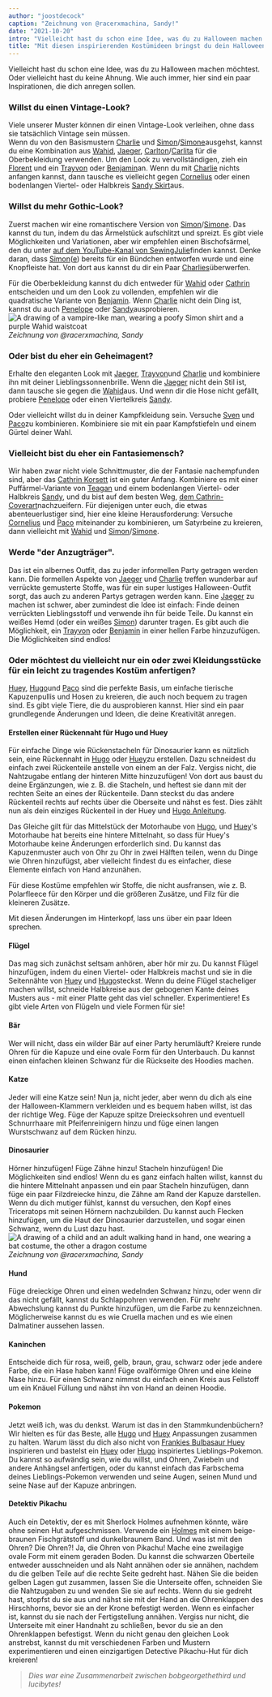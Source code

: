 ```yaml
---
author: "joostdecock"
caption: "Zeichnung von @racerxmachina, Sandy!"
date: "2021-10-20"
intro: "Vielleicht hast du schon eine Idee, was du zu Halloween machen möchtest. Oder vielleicht hast du keine Ahnung. Wie auch immer, hier sind ein paar Inspirationen, die dich anregen sollen."
title: "Mit diesen inspirierenden Kostümideen bringst du dein Halloween in Schwung"
---
```


 Vielleicht hast du schon eine Idee, was du zu Halloween machen möchtest. Oder vielleicht hast du keine Ahnung. Wie auch immer, hier sind ein paar Inspirationen, die dich anregen sollen.

### Willst du einen Vintage-Look?
Viele unserer Muster können dir einen Vintage-Look verleihen, ohne dass sie tatsächlich Vintage sein müssen.  
Wenn du von den Basismustern [Charlie](/designs/charlie) und [Simon](/designs/simon/)/[Simone](/designs/simone/)ausgehst, kannst du eine Kombination aus [Wahid](/designs/wahid/), [Jaeger](/designs/jeager), [Carlton](/designs/carlton/)/[Carlita](/designs/carlita) für die Oberbekleidung verwenden. Um den Look zu vervollständigen, zieh ein [Florent](/designs/florent) und ein [Trayvon](/designs/trayvon) oder [Benjamin](/designs/benjamin)an. Wenn du mit [Charlie](/designs/charlie/) nichts anfangen kannst, dann tausche es vielleicht gegen [Cornelius](/designs/cornelius/) oder einen bodenlangen Viertel- oder Halbkreis [Sandy Skirt](/designs/sandy/)aus.

### Willst du mehr Gothic-Look?
Zuerst machen wir eine romantischere Version von [Simon](/designs/simon/)/[Simone](/designs/simone/). Das kannst du tun, indem du das Ärmelstück aufschlitzt und spreizt. Es gibt viele Möglichkeiten und Variationen, aber wir empfehlen einen Bischofsärmel, den du unter [auf dem YouTube-Kanal von SewingJulie](https://www.youtube.com/watch?v=GkEZtATYZ2g&ab_channel=SewingJulie)finden kannst. Denke daran, dass [Simon](/designs/simon/)([e](/designs/simone/)) bereits für ein Bündchen entworfen wurde und eine Knopfleiste hat. Von dort aus kannst du dir ein Paar [Charlies](/designs/charlie/)überwerfen.

Für die Oberbekleidung kannst du dich entweder für [Wahid](/designs/wahid/) oder [Cathrin](/designs/cathrin/) entscheiden und um den Look zu vollenden, empfehlen wir die quadratische Variante von [Benjamin](/designs/benjamin/). Wenn [Charlie](/designs/charlie/) nicht dein Ding ist, kannst du auch [Penelope](/designs/penelope/) oder [Sandy](/designs/sandy/)ausprobieren.  
![A drawing of a vampire-like man, wearing a poofy Simon shirt and a purple Wahid waistcoat](https://posts.freesewing.org/uploads/wahidsimonvamp_345e8bb3b0.jpg)  
*Zeichnung von @racerxmachina, Sandy*

### Oder bist du eher ein Geheimagent?
Erhalte den eleganten Look mit [Jaeger](/designs/jaeger/), [Trayvon](/designs/trayvon/)und [Charlie](/designs/charlie/) und kombiniere ihn mit deiner Lieblingssonnenbrille. Wenn die [Jaeger](/designs/jaeger/) nicht dein Stil ist, dann tausche sie gegen die [Wahid](/designs/wahid/)aus. Und wenn dir die Hose nicht gefällt, probiere [Penelope](/designs/penelope/) oder einen Viertelkreis [Sandy](/designs/sandy/).

Oder vielleicht willst du in deiner Kampfkleidung sein. Versuche [Sven](/designs/sven/) und [Paco](/designs/paco/)zu kombinieren. Kombiniere sie mit ein paar Kampfstiefeln und einem Gürtel deiner Wahl.

### Vielleicht bist du eher ein Fantasiemensch?
Wir haben zwar nicht viele Schnittmuster, die der Fantasie nachempfunden sind, aber das [Cathrin Korsett](/designs/cathrin/) ist ein guter Anfang. Kombiniere es mit einer Puffärmel-Variante von [Teagan](/designs/teagan/) und einem bodenlangen Viertel- oder Halbkreis [Sandy](/designs/sandy/), und du bist auf dem besten Weg, [dem Cathrin-Coverart](/designs/cathrin/)nachzueifern. Für diejenigen unter euch, die etwas abenteuerlustiger sind, hier eine kleine Herausforderung: Versuche [Cornelius](/designs/cornelius/) und [Paco](/designs/paco/) miteinander zu kombinieren, um Satyrbeine zu kreieren, dann vielleicht mit [Wahid](/designs/wahid/) und [Simon](/designs/simon/)/[Simone](/designs/simone/).

### Werde "der Anzugträger".
Das ist ein albernes Outfit, das zu jeder informellen Party getragen werden kann. Die formellen Aspekte von [Jaeger](/designs/jaeger/) und [Charlie](/designs/charlie/) treffen wunderbar auf verrückte gemusterte Stoffe, was für ein super lustiges Halloween-Outfit sorgt, das auch zu anderen Partys getragen werden kann. Eine [Jaeger](/designs/jaeger/) zu machen ist schwer, aber zumindest die Idee ist einfach: Finde deinen verrückten Lieblingsstoff und verwende ihn für beide Teile. Du kannst ein weißes Hemd (oder ein weißes [Simon](/designs/simon/)) darunter tragen. Es gibt auch die Möglichkeit, ein [Trayvon](/designs/trayvon/) oder [Benjamin](/designs/benjamin/) in einer hellen Farbe hinzuzufügen. Die Möglichkeiten sind endlos!

### Oder möchtest du vielleicht nur ein oder zwei Kleidungsstücke für ein leicht zu tragendes Kostüm anfertigen?
[Huey](/designs/huey/), [Hugo](/designs/hugo/)und [Paco](/designs/paco/) sind die perfekte Basis, um einfache tierische Kapuzenpullis und Hosen zu kreieren, die auch noch bequem zu tragen sind. Es gibt viele Tiere, die du ausprobieren kannst. Hier sind ein paar grundlegende Änderungen und Ideen, die deine Kreativität anregen.

#### Erstellen einer Rückennaht für Hugo und Huey
Für einfache Dinge wie Rückenstacheln für Dinosaurier kann es nützlich sein, eine Rückennaht in [Hugo](/designs/hugo/) oder [Huey](/designs/huey/)zu erstellen. Dazu schneidest du einfach zwei Rückenteile anstelle von einem an der Falz. Vergiss nicht, die Nahtzugabe entlang der hinteren Mitte hinzuzufügen! Von dort aus baust du deine Ergänzungen, wie z. B. die Stacheln, und heftest sie dann mit der rechten Seite an eines der Rückenteile. Dann steckst du das andere Rückenteil rechts auf rechts über die Oberseite und nähst es fest. Dies zählt nun als dein einziges Rückenteil in der Huey und [Hugo Anleitung](https://freesewing.org/docs/patterns/hugo/instructions/).

Das Gleiche gilt für das Mittelstück der Motorhaube von [Hugo](/designs/hugo/), und [Huey](/designs/huey/)'s Motorhaube hat bereits eine hintere Mittelnaht, so dass für Huey's Motorhaube keine Änderungen erforderlich sind. Du kannst das Kapuzenmuster auch von Ohr zu Ohr in zwei Hälften teilen, wenn du Dinge wie Ohren hinzufügst, aber vielleicht findest du es einfacher, diese Elemente einfach von Hand anzunähen.

Für diese Kostüme empfehlen wir Stoffe, die nicht ausfransen, wie z. B. Polarfleece für den Körper und die größeren Zusätze, und Filz für die kleineren Zusätze.

Mit diesen Änderungen im Hinterkopf, lass uns über ein paar Ideen sprechen.

#### Flügel
Das mag sich zunächst seltsam anhören, aber hör mir zu. Du kannst Flügel hinzufügen, indem du einen Viertel- oder Halbkreis machst und sie in die Seitennähte von [Huey](/designs/huey/) und [Hugo](/designs/hugo/)steckst. Wenn du deine Flügel stacheliger machen willst, schneide Halbkreise aus der gebogenen Kante deines Musters aus - mit einer Platte geht das viel schneller. Experimentiere! Es gibt viele Arten von Flügeln und viele Formen für sie!
#### Bär
Wer will nicht, dass ein wilder Bär auf einer Party herumläuft? Kreiere runde Ohren für die Kapuze und eine ovale Form für den Unterbauch. Du kannst einen einfachen kleinen Schwanz für die Rückseite des Hoodies machen.
#### Katze
Jeder will eine Katze sein! Nun ja, nicht jeder, aber wenn du dich als eine der Halloween-Klammern verkleiden und es bequem haben willst, ist das der richtige Weg. Füge der Kapuze spitze Dreiecksohren und eventuell Schnurrhaare mit Pfeifenreinigern hinzu und füge einen langen Wurstschwanz auf dem Rücken hinzu.
#### Dinosaurier
Hörner hinzufügen! Füge Zähne hinzu! Stacheln hinzufügen! Die Möglichkeiten sind endlos! Wenn du es ganz einfach halten willst, kannst du die hintere Mittelnaht anpassen und ein paar Stacheln hinzufügen, dann füge ein paar Filzdreiecke hinzu, die Zähne am Rand der Kapuze darstellen. Wenn du dich mutiger fühlst, kannst du versuchen, den Kopf eines Triceratops mit seinen Hörnern nachzubilden. Du kannst auch Flecken hinzufügen, um die Haut der Dinosaurier darzustellen, und sogar einen Schwanz, wenn du Lust dazu hast.  
![A drawing of a child and an adult walking hand in hand, one wearing a bat costume, the other a dragon costume](https://posts.freesewing.org/uploads/huey_paco_costumes_8a199c7572.jpg)  
*Zeichnung von @racerxmachina, Sandy*

#### Hund
Füge dreieckige Ohren und einen wedelnden Schwanz hinzu, oder wenn dir das nicht gefällt, kannst du Schlappohren verwenden. Für mehr Abwechslung kannst du Punkte hinzufügen, um die Farbe zu kennzeichnen. Möglicherweise kannst du es wie Cruella machen und es wie einen Dalmatiner aussehen lassen.
#### Kaninchen
Entscheide dich für rosa, weiß, gelb, braun, grau, schwarz oder jede andere Farbe, die ein Hase haben kann! Füge ovalförmige Ohren und eine kleine Nase hinzu. Für einen Schwanz nimmst du einfach einen Kreis aus Fellstoff um ein Knäuel Füllung und nähst ihn von Hand an deinen Hoodie.
#### Pokemon
Jetzt weiß ich, was du denkst. Warum ist das in den Stammkundenbüchern? Wir hielten es für das Beste, alle [Hugo](/designs/hugo/) und [Huey](/designs/huey/) Anpassungen zusammen zu halten. Warum lässt du dich also nicht von [Frankies Bulbasaur Huey](/showcase/bulbasaur-huey/) inspirieren und bastelst ein [Huey](/designs/huey/) oder [Hugo](/designs/hugo/) inspiriertes Lieblings-Pokemon. Du kannst so aufwändig sein, wie du willst, und Ohren, Zwiebeln und andere Anhängsel anfertigen, oder du kannst einfach das Farbschema deines Lieblings-Pokemon verwenden und seine Augen, seinen Mund und seine Nase auf der Kapuze anbringen.
#### Detektiv Pikachu
Auch ein Detektiv, der es mit Sherlock Holmes aufnehmen könnte, wäre ohne seinen Hut aufgeschmissen. Verwende ein [Holmes](/designs/holmes/) mit einem beige-braunen Fischgrätstoff und dunkelbraunem Band. Und was ist mit den Ohren? Die Ohren?! Ja, die Ohren von Pikachu! Mache eine zweilagige ovale Form mit einem geraden Boden. Du kannst die schwarzen Oberteile entweder ausschneiden und als Naht annähen oder sie annähen, nachdem du die gelben Teile auf die rechte Seite gedreht hast. Nähen Sie die beiden gelben Lagen gut zusammen, lassen Sie die Unterseite offen, schneiden Sie die Nahtzugaben zu und wenden Sie sie auf rechts. Wenn du sie gedreht hast, stopfst du sie aus und nähst sie mit der Hand an die Ohrenklappen des Hirschhorns, bevor sie an der Krone befestigt werden. Wenn es einfacher ist, kannst du sie nach der Fertigstellung annähen. Vergiss nur nicht, die Unterseite mit einer Handnaht zu schließen, bevor du sie an den Ohrenklappen befestigst. Wenn du nicht genau den gleichen Look anstrebst, kannst du mit verschiedenen Farben und Mustern experimentieren und einen einzigartigen Detective Pikachu-Hut für dich kreieren!

> *Dies war eine Zusammenarbeit zwischen bobgeorgethethird und lucibytes!*
